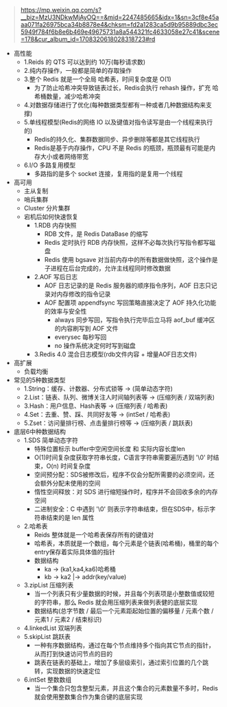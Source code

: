 > https://mp.weixin.qq.com/s?__biz=MzU3NDkwMjAyOQ==&mid=2247485665&idx=1&sn=3cf8e45aaa071fa26975bca34b8878e4&chksm=fd2a1283ca5d9b95889dbc3ec5949f784f6b8e6b469e49675731a8a544321fc4633058e27c41&scene=178&cur_album_id=1708320618028318723#rd
- 高性能
  - 1.Reids 的 QTS 可以达到约 10万(每秒请求数)
  - 2.纯内存操作，一般都是简单的存取操作
  - 3.整个 Redis 就是一个全局 哈希表，时间复杂度是 O(1)
    - 为了防止哈希冲突导致链表过长，Redis会执行 rehash 操作，扩充 哈希桶数量，减少哈希冲突
  - 4.对数据存储进行了优化(每种数据类型都有一种或者几种数据结构来支撑)
  - 5.单线程模型(Redis的网络 IO 以及键值对指令读写是由一个线程来执行的)
    - Redis的持久化、集群数据同步、异步删除等都是其它线程执行
    - Redis是基于内存操作，CPU 不是 Redis 的瓶颈，瓶颈最有可能是内存大小或者网络带宽
  - 6.I/O 多路复用模型
    - 多路指的是多个 socket 连接，复用指的是复用一个线程
- 高可用
  - 主从复制
  - 哨兵集群
  - Cluster 分片集群
  - 宕机后如何快速恢复
    - 1.RDB 内存快照
      - RDB 文件，是 Redis DataBase 的缩写
      - Redis 定时执行 RDB 内存快照，这样不必每次执行写指令都写磁盘
      - Redis 使用 bgsave 对当前内存中的所有数据做快照，这个操作是子进程在后台完成的，允许主线程同时修改数据
    - 2.AOF 写后日志
      - AOF 日志记录的是 Redis 服务器的顺序指令序列，AOF 日志只记录对内存修改的指令记录
      - AOF 配置项 appendfsync 写回策略直接决定了 AOF 持久化功能的效率与安全性
        - always 同步写回，写指令执行完毕后立马将 aof_buf 缓冲区的内容刷写到 AOF 文件
        - everysec 每秒写回
        - no 操作系统决定何时写到磁盘
    - 3.Redis 4.0 混合日志模型(rdb文件内容 + 增量AOF日志文件)
- 高扩展
  - 负载均衡
- 常见的5种数据类型
  - 1.String：缓存、计数器、分布式锁等 -> (简单动态字符)
  - 2.List：链表、队列、微博关注人时间轴列表等 -> (压缩列表 / 双端列表)
  - 3.Hash：用户信息、Hash表等 -> (压缩列表 / 哈希表)
  - 4.Set：去重、赞、踩、共同好友等 -> (intSet / 哈希表)
  - 5.Zset：访问量排行榜、点击量排行榜等 -> (压缩列表 / 跳跃表)
- 底层6中种数据结构
  - 1.SDS 简单动态字符
    - 特殊位置标示 buffer中空闲空间长度 和 实际内容长度len
    - O(1)时间复杂度获取字符串长度，C语言字符串需要遍历遇到 '\0' 时结束，O(n) 时间复杂度
    - 空间预分配：SDS被修改后，程序不仅会分配所需要的必须空间，还会额外分配未使用的空间
    - 惰性空间释放：对 SDS 进行缩短操作时，程序并不会回收多余的内存空间
    - 二进制安全：C 中遇到 '\0' 则表示字符串结束，但在SDS中，标示字符串结束的是 len 属性
  - 2.哈希表
    - Reids 整体就是一个哈希表保存所有的键值对
    - 哈希表，本质就是一个数组，每个元素是个链表(哈希桶)，桶里的每个entry保存着实际具体值的指针
    - 数据结构
      - ka -> (ka1,ka4,ka6)哈希桶
      - kb -> ka2       |-> addr(key/value)
  - 3.zipList 压缩列表
    - 当一个列表只有少量数据的时候，并且每个列表项是小整数值或较短的字符串，那么 Redis 就会用压缩列表来做列表健的底层实现
    - 数据结构(总字节数 / 最后一个元素距起始位置的偏移量 / 元素个数 / 元素1 / 元素2 / 结束标识)
  - 4.linkedList 双端列表
  - 5.skipList 跳跃表
    - 一种有序数据结构，通过在每个节点维持多个指向其它节点的指针，从而打到快速访问节点的目的
    - 跳表在链表的基础上，增加了多层级索引，通过索引位置的几个跳转，实现数据的快速定位
  - 6.intSet 整数数组
    - 当一个集合只包含整型元素，并且这个集合的元素数量不多时，Redis就会使用整数集合作为集合键的底层实现
